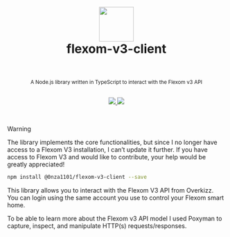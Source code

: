 <div align="center">
  <h1>
    <br />
    <img src="https://user-images.githubusercontent.com/13056641/161330088-e22c3b0a-c43f-429d-9bd9-cf55d9006e07.png" width="80px" height="80px">
    <br/>
    flexom-v3-client
    <br/>
    <br/>
  </h1>
  <sup>
    A Node.js library written in TypeScript to interact with the Flexom v3 API</em>
    <br />
    <br />
  </sup>
</div>
  
<p align="center">
  <a href="https://www.npmjs.com/package/@0nza1101/flexom-v3-client">
    <img src="https://img.shields.io/npm/v/@0nza1101%2Fflexom-v3-client?color=6495ED&label=&style=flat-square">
  </a>
    <a href="https://www.npmjs.com/package/@0nza1101/flexom-v3-client">
    <img src="https://img.shields.io/npm/dt/@0nza1101/flexom-v3-client?style=flat-square">
  </a>
<p>
<br>

> [!WARNING]  
> The library implements the core functionalities, but since I no longer have access to a Flexom V3 installation, I can’t update it further. If you have access to Flexom V3 and would like to contribute, your help would be greatly appreciated!

```bash
npm install @0nza1101/flexom-v3-client --save
```

This library allows you to interact with the Flexom V3 API from Overkizz. You can login using the same account you use to control your Flexom smart home.

To be able to learn more about the Flexom v3 API model I used Poxyman to capture, inspect, and manipulate HTTP(s) requests/responses.
